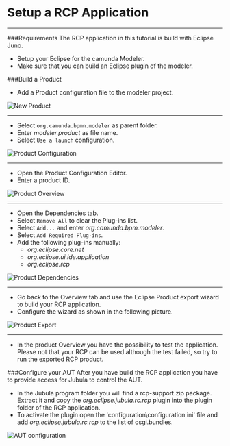 Setup a RCP Application
=======================
----------------------

###Requirements
The RCP application in this tutorial is build with Eclipse Juno.

* Setup your Eclipse for the camunda Modeler.
* Make sure that you can build an Eclipse plugin of the modeler.    


###Build a Product
* Add a Product configuration file to the modeler project.

![New Product](https://raw.github.com/camunda/camunda-modeler/develop/org.camunda.bpm.modeler.tests.functional/documentation/images/Jubula_RCP_NewProduct.png)

----------------
* Select `org.camunda.bpmn.modeler` as parent folder.
* Enter _modeler.product_ as file name.
* Select `Use a launch` configuration.

![Product Configuration](https://raw.github.com/camunda/camunda-modeler/develop/org.camunda.bpm.modeler.tests.functional/documentation/images/Jubula_RCP_NewProductConfiguration.png)

----------------
* Open the Product Configuration Editor.
* Enter a product ID.

![Product Overview](https://raw.github.com/camunda/camunda-modeler/develop/org.camunda.bpm.modeler.tests.functional/documentation/images/Jubula_RCP_Product_Overview.png)

----------------
* Open the Dependencies tab.
* Select `Remove All` to clear the Plug-ins list.
* Select `Add...` and enter _org.camunda.bpm.modeler_.
* Select `Add Required Plug-ins`.
* Add the following plug-ins manually:
	* _org.eclipse.core.net_
	* _org.eclipse.ui.ide.application_
	* _org.eclipse.rcp_

![Product Dependencies](https://raw.github.com/camunda/camunda-modeler/develop/org.camunda.bpm.modeler.tests.functional/documentation/images/Jubula_RCP_Product_Dependencies.png)

----------------
* Go back to the Overview tab and use the Eclipse Product export wizard to build your RCP application.
* Configure the wizard as shown in the following picture.

![Product Export](https://raw.github.com/camunda/camunda-modeler/develop/org.camunda.bpm.modeler.tests.functional/documentation/images/Jubula_RCP_Product_Export.png)

----------------
* In the product Overview you have the possibility to test the application. Please not that your RCP can be used although the test failed, so try to run the exported RCP product.  

###Configure your AUT
After you have build the RCP application you have to provide access for Jubula to control the AUT.

* In the Jubula program folder you will find a rcp-support.zip package. Extract it and copy the _org.eclipse.jubula.rc.rcp_ plugin into the plugin folder of the RCP application.
* To activate the plugin open the 'configuration\configuration.ini' file and add _org.eclipse.jubula.rc.rcp_ to the list of osgi.bundles.

![AUT configuration](https://raw.github.com/camunda/camunda-modeler/develop/org.camunda.bpm.modeler.tests.functional/documentation/images/Jubula_RCP_configINI.png)



